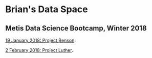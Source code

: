 # Brian's Data Space

## Metis Data Science Bootcamp, Winter 2018
[19 January 2018: Project Benson](https://cipher813.github.io/McMahon_Metis/Project_1).

[2 February 2018: Project Luther](https://cipher813.github.io/McMahon_Metis/Project_2).
